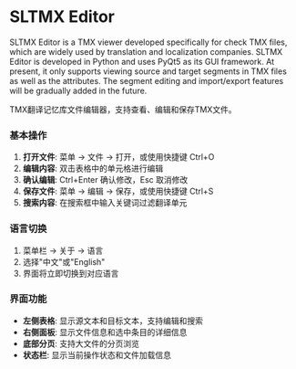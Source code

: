 # SLTMX Editor
SLTMX Editor is a TMX viewer developed specifically for check TMX files, which are widely used by translation and localization companies. SLTMX Editor is developed in Python and uses PyQt5 as its GUI framework. At present, it only supports viewing source and target segments in TMX files as well as the attributes. The segment editing and import/export features will be gradually added in the future.

TMX翻译记忆库文件编辑器，支持查看、编辑和保存TMX文件。

### 基本操作
1. **打开文件**: 菜单 → 文件 → 打开，或使用快捷键 Ctrl+O
2. **编辑内容**: 双击表格中的单元格进行编辑
3. **确认编辑**: Ctrl+Enter 确认修改，Esc 取消修改
4. **保存文件**: 菜单 → 编辑 → 保存，或使用快捷键 Ctrl+S
5. **搜索内容**: 在搜索框中输入关键词过滤翻译单元

### 语言切换
1. 菜单栏 → 关于 → 语言
2. 选择"中文"或"English"
3. 界面将立即切换到对应语言

### 界面功能
- **左侧表格**: 显示源文本和目标文本，支持编辑和搜索
- **右侧面板**: 显示文件信息和选中条目的详细信息
- **底部分页**: 支持大文件的分页浏览
- **状态栏**: 显示当前操作状态和文件加载信息
